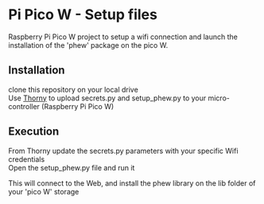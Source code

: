 # Pi Pico W - Setup files
Raspberry Pi Pico W project to setup a wifi connection and launch the installation of the 'phew' package on the pico W.  

## Installation
clone this repository on your local drive  
Use [Thorny](https://thonny.org/) to upload secrets.py and setup_phew.py to your micro-controller (Raspberry Pi Pico W)  
  
## Execution  
From Thorny update the secrets.py parameters with your specific Wifi credentials  
Open the setup_phew.py file and run it  
  
This will connect to the Web, and install the phew library on the lib folder of your 'pico W' storage  
